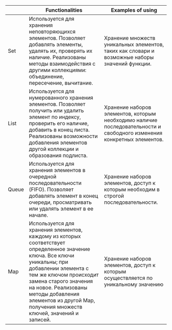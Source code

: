 ||Functionalities|Examples of using|
|-|-|-|
|Set|Используется для хранения неповторяющихся элементов. Позволяет добавлять элементы, удалять их, проверять их наличие. Реализованы методы взаимодействия с другими коллекциями: объединение, пересечение, вычитание. | Хранение множеств уникальных элементов, таких как словари и возможные наборы значений функции.
|List|Используется для нумерованного хранения элементов. Позволяет получить или удалить элемент по индексу, проверить его наличие, добавить в конец листа. Реализованы возможности добавления элементов другой коллекции и образования подлиста. | Хранение наборов элементов, которым необходимо наличие последовательности и свободного изменения конкретных элементов.
|Queue|Используется для хранения элементов в очередной последовательности (FIFO). Позволяет добавлять элемент в конец очереди, просматривать или удалять элемент в ее начале. | Хранение наборов элементов, доступ к которым необходим в строгой последовательности.
|Map|Используется для хранения элементов, каждому из которых соответствует определенное значение ключа. Все ключи уникальны; при добавлении элемента с тем же ключом происходит замена старого значения на новое. Реализованы методы добавления элементов из другой Map, получения множеств ключей, значений и записей. | Хранение наборов элементов, доступ к которым осуществляется по уникальному значению
